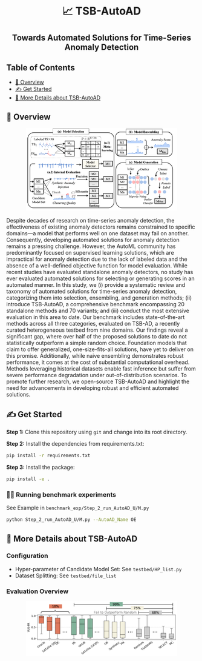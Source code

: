 <h1 align="center">📈 TSB-AutoAD</h1>
<h2 align="center">Towards Automated Solutions for Time-Series Anomaly Detection</h2>

## Table of Contents

- [📄 Overview](#overview)
- [✍️ Get Started](#start)
- [📖 More Details about TSB-AutoAD](#tsb)

<h2 id="overview"> 📄 Overview </h2>

<p align="center">
<img width="400" src="assets/system.png"/>
</p>

Despite decades of research on time-series anomaly detection, the effectiveness of existing anomaly detectors remains constrained to specific domains—a model that performs well on one dataset may fail on another. Consequently, developing automated solutions for anomaly detection remains a pressing challenge. However, the AutoML community has predominantly focused on supervised learning solutions, which are impractical for anomaly detection due to the lack of labeled data and the absence of a well-defined objective function for model evaluation.  While recent studies have evaluated standalone anomaly detectors, no study has ever evaluated automated solutions for selecting or generating scores in an automated manner. In this study, we (i) provide a systematic review and taxonomy of automated solutions for time-series anomaly detection, categorizing them into selection, ensembling, and generation methods; (ii) introduce TSB-AutoAD, a comprehensive benchmark encompassing 20 standalone methods and 70 variants; and (iii) conduct the most extensive evaluation in this area to date. Our benchmark includes state-of-the-art methods across all three categories, evaluated on TSB-AD, a recently curated heterogeneous testbed from nine domains. Our findings reveal a significant gap, where over half of the proposed solutions to date do not statistically outperform a simple random choice. Foundation models that claim to offer generalized, one-size-fits-all solutions, have yet to deliver on this promise. Additionally, while naive ensembling demonstrates robust performance, it comes at the cost of substantial computational overhead. Methods leveraging historical datasets enable fast inference but suffer from severe performance degradation under out-of-distribution scenarios. To promote further research, we open-source TSB-AutoAD and highlight the need for advancements in developing robust and efficient automated solutions.


<h2 id="start"> ✍️ Get Started </h2>

**Step 1:** Clone this repository using `git` and change into its root directory.

**Step 2:** Install the dependencies from requirements.txt:
```bash
pip install -r requirements.txt
```

**Step 3:** Install the package:
```bash
pip install -e .
```

<h3 id="usage">🧑‍💻 Running benchmark experiments</h3>

See Example in `benchmark_exp/Step_2_run_AutoAD_U/M.py`

```bash
python Step_2_run_AutoAD_U/M.py --AutoAD_Name OE
```


<h2 id="tsb"> 📖 More Details about TSB-AutoAD </h2>

### Configuration

* Hyper-parameter of Candidate Model Set: See `testbed/HP_list.py`
* Dataset Splitting: See `testbed/file_list`

### Evaluation Overview

<p align="center">
<img width="400" src="assets/performance_overview.png"/>
</p>